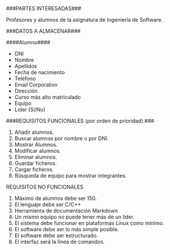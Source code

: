 ###PARTES INTERESADAS###

Profesores y alumnos de la asignatura de Ingeniería de Software.

###DATOS A ALMACENAR###

####Alumno####

>
  * DNI
  * Nombre
  * Apellidos
  * Fecha de nacimiento
  * Teléfono
  * Email Corporativo
  * Dirección
  * Curso más alto matriculado
  * Equipo
  * Lider (Sí/No)

###REQUISITOS FUNCIONALES (por orden de prioridad).###

>
1. Añadir alumnos.
2. Buscar alumnos por nombre o por DNI.
3. Mostrar Alumnos.
4. Modificar alumnos.
5. Eliminar alumnos.
6. Guardar ficheros.
7. Cargar ficheros.
8. Búsqueda de equipo para mostrar integrantes.

REQUISITOS NO FUNCIONALES

>
1. Máximo de alumnos debe ser 150.
2. El lenguaje debe ser C/C++
3. Herramienta de documentación Markdown
4. Un mismo equipo no puede tener más de un líder.
5. El sistema debe funcionar en plataformas Linux como mínimo.
6. El software debe ser lo más simple posible.
7. El software debe ser estructurado.
8. El interfaz será la línea de comandos.

